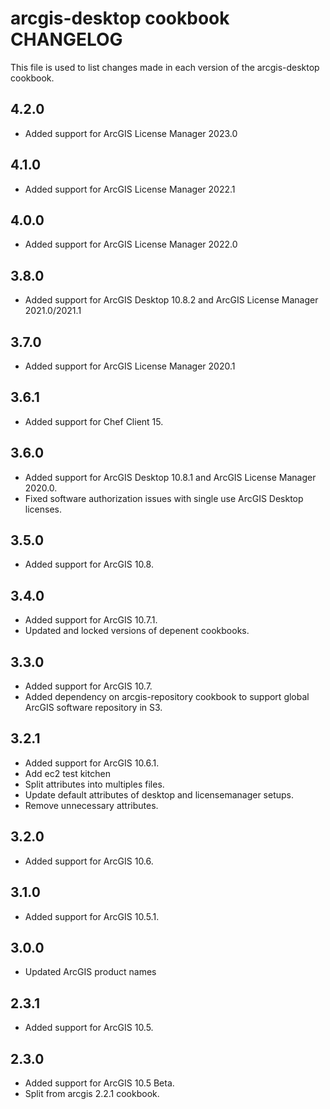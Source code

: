 arcgis-desktop cookbook CHANGELOG
=================================

This file is used to list changes made in each version of the arcgis-desktop cookbook.

4.2.0
-----
- Added support for ArcGIS License Manager 2023.0

4.1.0
-----
- Added support for ArcGIS License Manager 2022.1

4.0.0
-----
- Added support for ArcGIS License Manager 2022.0

3.8.0
-----
- Added support for ArcGIS Desktop 10.8.2 and ArcGIS License Manager 2021.0/2021.1

3.7.0
-----
- Added support for ArcGIS License Manager 2020.1

3.6.1
-----
- Added support for Chef Client 15.

3.6.0
-----
- Added support for ArcGIS Desktop 10.8.1 and ArcGIS License Manager 2020.0.
- Fixed software authorization issues with single use ArcGIS Desktop licenses.

3.5.0
-----
- Added support for ArcGIS 10.8.


3.4.0
-----
- Added support for ArcGIS 10.7.1.
- Updated and locked versions of depenent cookbooks.

3.3.0
-----
- Added support for ArcGIS 10.7.
- Added dependency on arcgis-repository cookbook to support global ArcGIS software repository in S3.

3.2.1
-----
- Added support for ArcGIS 10.6.1.
- Add ec2 test kitchen
- Split attributes into multiples files.
- Update default attributes of desktop and licensemanager setups.
- Remove unnecessary attributes.

3.2.0
-----
- Added support for ArcGIS 10.6.

3.1.0
-----
- Added support for ArcGIS 10.5.1.

3.0.0
-----
- Updated ArcGIS product names

2.3.1
-----
- Added support for ArcGIS 10.5.

2.3.0
-----
- Added support for ArcGIS 10.5 Beta.
- Split from arcgis 2.2.1 cookbook.


